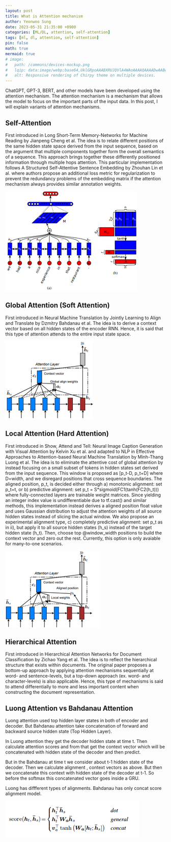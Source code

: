 ```yaml
---
layout: post
title: What is Attention mechanism
author: Yeonwoo Sung
date: 2023-05-31 21:35:00 +0900
categories: [ML/DL, attention, self-attention]
tags: [ml, dl, attention, self-attention]
pin: false
math: true
mermaid: true
# image:
#   path: /commons/devices-mockup.png
#   lqip: data:image/webp;base64,UklGRpoAAABXRUJQVlA4WAoAAAAQAAAADwAABwAAQUxQSDIAAAARL0AmbZurmr57yyIiqE8oiG0bejIYEQTgqiDA9vqnsUSI6H+oAERp2HZ65qP/VIAWAFZQOCBCAAAA8AEAnQEqEAAIAAVAfCWkAALp8sF8rgRgAP7o9FDvMCkMde9PK7euH5M1m6VWoDXf2FkP3BqV0ZYbO6NA/VFIAAAA
#   alt: Responsive rendering of Chirpy theme on multiple devices.
---
```


ChatGPT, GPT-3, BERT, and other models have been developed using the attention mechanism.
The attention mechanism is a mechanism that allows the model to focus on the important parts of the input data. In this post, I will explain variants of attention mechanisms.

## Self-Attention

First introduced in Long Short-Term Memory-Networks for Machine Reading by Jianpeng Cheng et al. The idea is to relate different positions of the same hidden state space derived from the input sequence, based on the argument that multiple components together form the overall semantics of a sequence. This approach brings together these differently positioned information through multiple hops attention. This particular implementation follows A Structured Self-Attentive Sentence Embedding by Zhouhan Lin et al. where authors propose an additional loss metric for regularization to prevent the redundancy problems of the embedding matrix if the attention mechanism always provides similar annotation weights.

![Self-Attention](/assets/img/transformers/attention/self_attention.png)

## Global Attention (Soft Attention)

First introduced in Neural Machine Translation by Jointly Learning to Align and Translate by Dzmitry Bahdanau et al. The idea is to derive a context vector based on all hidden states of the encoder RNN. Hence, it is said that this type of attention attends to the entire input state space.

![Global Attention](/assets/img/transformers/attention/global_attention.png)

## Local Attention (Hard Attention)

First introduced in Show, Attend and Tell: Neural Image Caption Generation with Visual Attention by Kelvin Xu et al. and adapted to NLP in Effective Approaches to Attention-based Neural Machine Translation by Minh-Thang Luong et al. The idea is to eliminate the attentive cost of global attention by instead focusing on a small subset of tokens in hidden states set derived from the input sequence. This window is proposed as [p_t-D, p_t+D] where D=width, and we disregard positions that cross sequence boundaries. The aligned position, p_t, is decided either through a) monotonic alignment: set p_t=t, or b) predictive alignment: set p_t = S*sigmoid(FC1(tanh(FC2(h_t))) where fully-connected layers are trainable weight matrices. Since yielding an integer index value is undifferentiable due to tf.cast() and similar methods, this implementation instead derives a aligned position float value and uses Gaussian distribution to adjust the attention weights of all source hidden states instead of slicing the actual window. We also propose an experimental alignment type, c) completely predictive alignment: set p_t as in ii), but apply it to all source hidden states (h_s) instead of the target hidden state (h_t). Then, choose top @window_width positions to build the context vector and zero out the rest. Currently, this option is only avaiable for many-to-one scenarios.

![Local Attention](/assets/img/transformers/attention/local_attention.png)

## Hierarchical Attention

First introduced in Hierarchical Attention Networks for Document Classification by Zichao Yang et al. The idea is to reflect the hierarchical structure that exists within documents. The original paper proposes a bottom-up approach by applying attention mechanisms sequentially at word- and sentence-levels, but a top-down approach (ex. word- and character-levels) is also applicable. Hence, this type of mechanisms is said to attend differentially to more and less important content when constructing the document representation.

## Luong Attention vs Bahdanau Attention

Luong attention used top hidden layer states in both of encoder and decoder. But Bahdanau attention take concatenation of forward and backward source hidden state (Top Hidden Layer).

In Luong attention they get the decoder hidden state at time t. Then calculate attention scores and from that get the context vector which will be concatenated with hidden state of the decoder and then predict.

But in the Bahdanau at time t we consider about t-1 hidden state of the decoder. Then we calculate alignment , context vectors as above. But then we concatenate this context with hidden state of the decoder at t-1. So before the softmax this concatenated vector goes inside a GRU.

Luong has diffferent types of alignments. Bahdanau has only concat score alignment model.

![Attention methods](/assets/img/transformers/attention/att_methods.png)
